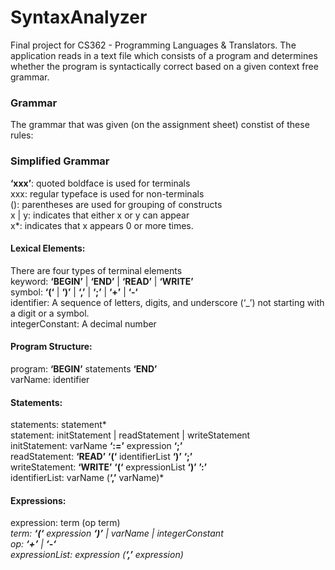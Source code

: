 # SyntaxAnalyzer
Final project for CS362 - Programming Languages &amp; Translators. The application reads in a text file which consists of a program and determines whether the program is syntactically correct based on a given context free grammar.
### Grammar
The grammar that was given (on the assignment sheet) constist of these rules:

### Simplified Grammar

**‘xxx’**: quoted boldface is used for terminals<br>
xxx: regular typeface is used for non-terminals<br>
(): parentheses are used for grouping of constructs<br>
x | y: indicates that either x or y can appear<br>
x*: indicates that x appears 0 or more times.<br>

#### Lexical Elements:
There are four types of terminal elements<br>
keyword: **‘BEGIN’** | **‘END’** | **‘READ’** | **‘WRITE’**<br>
symbol: **‘(‘** | **‘)’** | **‘,’** | **‘;’** | **‘+’** | **‘-‘**<br>
identifier: A sequence of letters, digits, and underscore (‘_’) not starting with a digit or a symbol.<br>
integerConstant: A decimal number<br>

#### Program Structure:
program: **‘BEGIN’** statements **‘END’**<br>
varName: identifier<br>

#### Statements:
statements: statement*<br>
statement:  initStatement | readStatement | writeStatement<br>
initStatement: varName **‘:=’** expression **‘;’**<br>
readStatement: **‘READ’** **‘(‘** identifierList **‘)’** **‘;’**<br>
writeStatement: **‘WRITE’** **‘(‘** expressionList **‘)’** **’:’**<br>
identifierList: varName (**‘,’** varName)*<br>

#### Expressions:
expression: term (op term)*<br>
term: **‘(‘** expression **‘)’** | varName | integerConstant<br>
op: **‘+’** | **‘-‘**<br>
expressionList: expression (**‘,’** expression)*<br>




